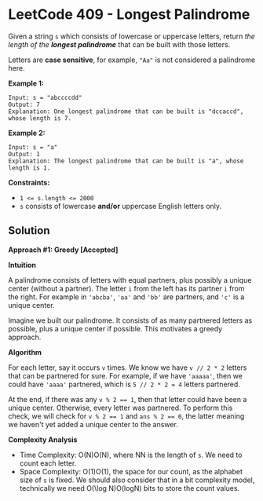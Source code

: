 # LeetCode 409 - Longest Palindrome



Given a string `s` which consists of lowercase or uppercase letters, return _the length of the **longest palindrome**_ that can be built with those letters.

Letters are **case sensitive**, for example, `"Aa"` is not considered a palindrome here.

&#x20;

**Example 1:**

```
Input: s = "abccccdd"
Output: 7
Explanation: One longest palindrome that can be built is "dccaccd", whose length is 7.
```

**Example 2:**

```
Input: s = "a"
Output: 1
Explanation: The longest palindrome that can be built is "a", whose length is 1.
```

&#x20;

**Constraints:**

* `1 <= s.length <= 2000`
* `s` consists of lowercase **and/or** uppercase English letters only.



## Solution



**Approach #1: Greedy \[Accepted]**

**Intuition**

A palindrome consists of letters with equal partners, plus possibly a unique center (without a partner). The letter `i` from the left has its partner `i` from the right. For example in `'abcba'`, `'aa'` and `'bb'` are partners, and `'c'` is a unique center.

Imagine we built our palindrome. It consists of as many partnered letters as possible, plus a unique center if possible. This motivates a greedy approach.

**Algorithm**

For each letter, say it occurs `v` times. We know we have `v // 2 * 2` letters that can be partnered for sure. For example, if we have `'aaaaa'`, then we could have `'aaaa'` partnered, which is `5 // 2 * 2 = 4` letters partnered.

At the end, if there was any `v % 2 == 1`, then that letter could have been a unique center. Otherwise, every letter was partnered. To perform this check, we will check for `v % 2 == 1` and `ans % 2 == 0`, the latter meaning we haven't yet added a unique center to the answer.

**Complexity Analysis**

* Time Complexity: O(N)O(N), where NN is the length of `s`. We need to count each letter.
* Space Complexity: O(1)O(1), the space for our count, as the alphabet size of `s` is fixed. We should also consider that in a bit complexity model, technically we need O(\log N)O(logN) bits to store the count values.
